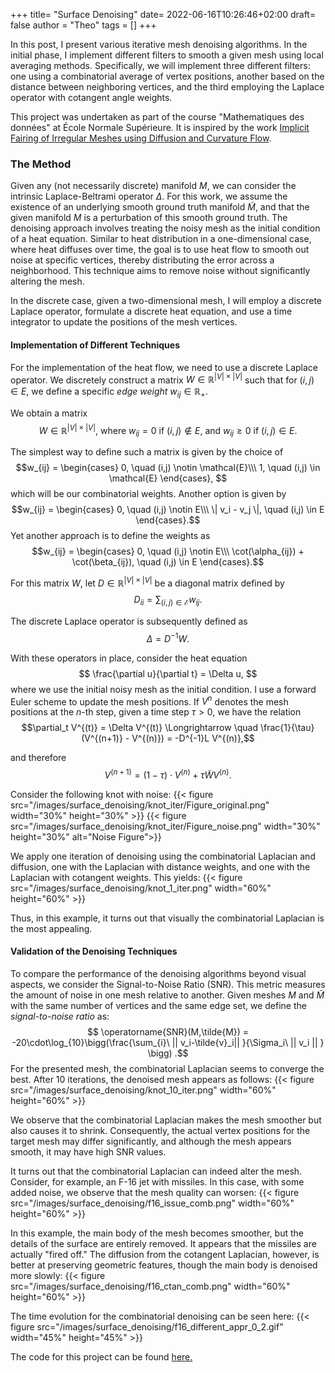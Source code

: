 
+++
title= "Surface Denoising"
date= 2022-06-16T10:26:46+02:00
draft= false
author = "Theo"
tags = []
+++


In this post, I present various iterative mesh denoising algorithms. In the initial phase, I implement different filters to smooth a given mesh using local averaging methods. Specifically, we will implement three different filters: one using a combinatorial average of vertex positions, another based on the distance between neighboring vertices, and the third employing the Laplace operator with cotangent angle weights.

This project was undertaken as part of the course "Mathematiques des données" at École Normale Supérieure. It is inspired by the work [Implicit Fairing of Irregular Meshes using Diffusion and Curvature Flow](https://pages.saclay.inria.fr/mathieu.desbrun/pubs/DMSB_SIG99.pdf).

### The Method

Given any (not necessarily discrete) manifold $M$, we can consider the intrinsic Laplace-Beltrami operator $\Delta$. For this work, we assume the existence of an underlying smooth ground truth manifold $\tilde{M}$, and that the given manifold $M$ is a perturbation of this smooth ground truth. The denoising approach involves treating the noisy mesh as the initial condition of a heat equation. Similar to heat distribution in a one-dimensional case, where heat diffuses over time, the goal is to use heat flow to smooth out noise at specific vertices, thereby distributing the error across a neighborhood. This technique aims to remove noise without significantly altering the mesh.

In the discrete case, given a two-dimensional mesh, I will employ a discrete Laplace operator, formulate a discrete heat equation, and use a time integrator to update the positions of the mesh vertices.

#### Implementation of Different Techniques

For the implementation of the heat flow, we need to use a discrete Laplace operator. We discretely construct a matrix $W \in \mathbb{R}^{|V| \times |V|}$ such that for $(i,j) \in E$, we define a specific *edge weight* $w_{ij} \in \mathbb{R}_+$.

We obtain a matrix
$$W \in \mathbb{R}^{|V| \times |V|} \text{, where } w_{ij}= 0 \text{ if } (i,j) \notin E \text{, and } w_{ij} \geq 0 \text{ if } (i,j) \in E.$$

The simplest way to define such a matrix is given by the choice of 
$$w_{ij} = \begin{cases}
0, \quad (i,j) \notin \mathcal{E}\\\
1, \quad (i,j) \in \mathcal{E}
\end{cases}, $$
which will be our combinatorial weights.
Another option is given by 
$$w_{ij} = \begin{cases}
0, \quad (i,j) \notin E\\\
\| v_i - v_j \|, \quad (i,j) \in E
\end{cases}.$$
Yet another approach is to define the weights as 
$$w_{ij} = \begin{cases}
0, \quad (i,j) \notin E\\\
\cot(\alpha_{ij}) + \cot(\beta_{ij}), \quad (i,j) \in E
\end{cases}.$$

For this matrix $W$, let $D \in \mathbb{R}^{|V| \times |V|}$ be a diagonal matrix defined by 
$$D_{ii} = \sum_{(i,j) \in \mathcal{E}} w_{ij}.$$

The discrete Laplace operator is subsequently defined as 
$$\Delta  = D^{-1} W.$$

With these operators in place, consider the heat equation 
$$ \frac{\partial u}{\partial t} = \Delta u, $$
where we use the initial noisy mesh as the initial condition. I use a forward Euler scheme to update the mesh positions. If $V^{n}$ denotes the mesh positions at the $n$-th step, given a time step $\tau > 0$, we have the relation
$$\partial_t V^{(t)} = \Delta V^{(t)} \Longrightarrow \quad \frac{1}{\tau}(V^{(n+1)} - V^{(n)}) = -D^{-1}L V^{(n)},$$

and therefore 
$$V^{(n+1)} = (1 - \tau) \cdot V^{(n)} + \tau \tilde{W} V^{(n)}.$$

Consider the following knot with noise:
{{< figure src="/images/surface_denoising/knot_iter/Figure_original.png" width="30%" height="30%" >}}
{{< figure src="/images/surface_denoising/knot_iter/Figure_noise.png" width="30%" height="30%" alt="Noise Figure">}}

We apply one iteration of denoising using the combinatorial Laplacian and diffusion, one with the Laplacian with distance weights, and one with the Laplacian with cotangent weights. This yields:
{{< figure src="/images/surface_denoising/knot_1_iter.png" width="60%" height="60%" >}}

Thus, in this example, it turns out that visually the combinatorial Laplacian is the most appealing.


#### Validation of the Denoising Techniques

To compare the performance of the denoising algorithms beyond visual aspects, we consider the Signal-to-Noise Ratio (SNR). This metric measures the amount of noise in one mesh relative to another. Given meshes $M$ and $\tilde{M}$ with the same number of vertices and the same edge set, we define the *signal-to-noise ratio* as:$$ \operatorname{SNR}(M,\tilde{M}) = -20\cdot\log_{10}\bigg(\frac{\sum_{i}\ || v_i-\tilde{v}_i|| }{\Sigma_i\  || v_i || } \bigg) .$$
For the presented mesh, the combinatorial Laplacian seems to converge the best. After 10 iterations, the denoised mesh appears as follows:
{{< figure src="/images/surface_denoising/knot_10_iter.png" width="60%" height="60%" >}}

We observe that the combinatorial Laplacian makes the mesh smoother but also causes it to shrink. Consequently, the actual vertex positions for the target mesh may differ significantly, and although the mesh appears smooth, it may have high SNR values.

It turns out that the combinatorial Laplacian can indeed alter the mesh. Consider, for example, an F-16 jet with missiles. In this case, with some added noise, we observe that the mesh quality can worsen:
{{< figure src="/images/surface_denoising/f16_issue_comb.png" width="60%" height="60%" >}}

In this example, the main body of the mesh becomes smoother, but the details of the surface are entirely removed. It appears that the missiles are actually "fired off." The diffusion from the cotangent Laplacian, however, is better at preserving geometric features, though the main body is denoised more slowly:
{{< figure src="/images/surface_denoising/f16_ctan_comb.png" width="60%" height="60%" >}}

The time evolution for the combinatorial denoising can be seen here:
{{< figure src="/images/surface_denoising/f16_different_appr_0_2.gif" width="45%" height="45%" >}}

The code for this project can be found [here.](https://github.com/theofbraune/project_mathdd)


